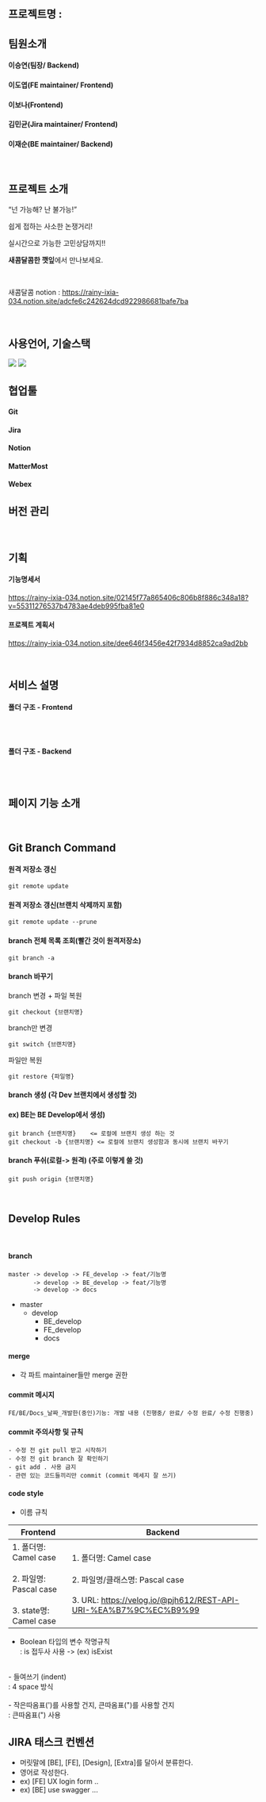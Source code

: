 ## 프로젝트명 : 

## 팀원소개

#### 이승연(팀장/ Backend)

#### 이도엽(FE maintainer/ Frontend)

#### 이보나(Frontend)

#### 김민균(Jira maintainer/ Frontend)

#### 이재순(BE maintainer/ Backend)

<br/>

## 프로젝트 소개 
“넌 가능해? 난 불가능!”

쉽게 접하는 사소한 논쟁거리!

실시간으로 가능한 고민상담까지!!

**새콤달콤한 깻잎**에서 만나보세요.

<br/>

새콤달콤 notion : https://rainy-ixia-034.notion.site/adcfe6c242624dcd922986681bafe7ba


<br/>

## 사용언어, 기술스택 
<img src="https://img.shields.io/badge/Language-JAVA-red"/> 

<img src="https://img.shields.io/badge/Frontend-Vue-brightgreen"/>

<br/>

## 협업툴 

#### Git
#### Jira
#### Notion
#### MatterMost
#### Webex


## 버전 관리


<br/>

## 기획

#### 기능명세서
https://rainy-ixia-034.notion.site/02145f77a865406c806b8f886c348a18?v=55311276537b4783ae4deb995fba81e0

#### 프로젝트 계획서
https://rainy-ixia-034.notion.site/dee646f3456e42f7934d8852ca9ad2bb

<br/>

## 서비스 설명 

#### 폴더 구조 - Frontend
```

```

<br/>

#### 폴더 구조 - Backend
```

```

<br/>


## 페이지 기능 소개 
<br/>


## Git Branch Command

#### 원격 저장소 갱신

```
git remote update
```

#### 원격 저장소 갱신(브랜치 삭제까지 포함)

```
git remote update --prune
```

#### branch 전체 목록 조회(빨간 것이 원격저장소)

```
git branch -a
```

#### branch 바꾸기

branch 변경 + 파일 복원

```
git checkout {브랜치명}
```

branch만 변경

```
git switch {브랜치명}
```

파일만 복원

```
git restore {파일명}
```

#### branch 생성 (각 Dev 브랜치에서 생성할 것)

#### ex) BE는 BE Develop에서 생성)
```
git branch {브랜치명}    <= 로컬에 브랜치 생성 하는 것
git checkout -b {브랜치명} <= 로컬에 브랜치 생성함과 동시에 브랜치 바꾸기
```

#### branch 푸쉬(로컬-> 원격) (주로 이렇게 쓸 것)
```
git push origin {브랜치명}
```
<br/>

## Develop Rules

<br/>

#### branch 

```
master -> develop -> FE_develop -> feat/기능명
	   -> develop -> BE_develop -> feat/기능명
	   -> develop -> docs
```

- master
  - develop
    - BE_develop
    - FE_develop
    - docs

#### merge

- 각 파트 maintainer들만 merge 권한

#### commit 메시지 

```
FE/BE/Docs_날짜_개발한(중인)기능: 개발 내용 (진행중/ 완료/ 수정 완료/ 수정 진행중) 
```

#### commit 주의사항 및 규칙
```
- 수정 전 git pull 받고 시작하기 
- 수정 전 git branch 잘 확인하기 
- git add . 사용 금지 
- 관련 있는 코드들끼리만 commit (commit 메세지 잘 쓰기)
```

#### code style
- 이름 규칙 <br/>

| Frontend                                                                       | Backend                                                                                                                        |
|--------------------------------------------------------------------------------|--------------------------------------------------------------------------------------------------------------------------------|
| 1. 폴더명: Camel case <br><br> 2. 파일명: Pascal case <br><br> 3. state명: Camel case | 1. 폴더명: Camel case <br><br> 2. 파일명/클래스명: Pascal case <br><br> 3. URL: https://velog.io/@pjh612/REST-API-URI-%EA%B7%9C%EC%B9%99 | 

- Boolean 타입의 변수 작명규칙 <br/>
  : is 접두사 사용 -> (ex) isExist <br/>
<br/>
- 들여쓰기 (indent) <br/> 
  : 4 space 방식  <br/>
<br/>
- 작은따옴표(')를 사용할 건지, 큰따옴표(")를 사용할 건지 <br/>
  : 큰따옴표(") 사용 

## JIRA 태스크 컨벤션
- 머릿말에 [BE], [FE], [Design], [Extra]를 달아서 분류한다.
- 영어로 작성한다.
- ex) [FE] UX login form ..
- ex) [BE] use swagger ...

